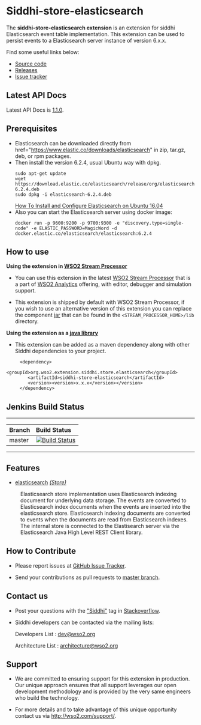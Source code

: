Siddhi-store-elasticsearch
======================================

The **siddhi-store-elasticsearch extension** is an extension for siddhi Elasticsearch event table implementation. This extension can be used to persist events to a
Elasticsearch server instance of version 6.x.x.

Find some useful links below:

* <a target="_blank" href="https://github.com/wso2-extensions/siddhi-store-elasticsearch">Source code</a>
* <a target="_blank" href="https://github.com/wso2-extensions/siddhi-store-elasticsearch/releases">Releases</a>
* <a target="_blank" href="https://github.com/wso2-extensions/siddhi-store-elasticsearch/issues">Issue tracker</a>

## Latest API Docs 

Latest API Docs is <a target="_blank" href="https://wso2-extensions.github.io/siddhi-store-elasticsearch/api/1.1.0">1.1.0</a>.

## Prerequisites
 - Elasticsearch can be downloaded directly from href="https://www.elastic.co/downloads/elasticsearch" in zip, tar.gz, deb, or rpm packages. 
 - Then install the version 6.2.4, usual Ubuntu way with dpkg.
   ```
   sudo apt-get update
   wget https://download.elastic.co/elasticsearch/release/org/elasticsearch/distribution/deb/elasticsearch/6.2.4/elasticsearch-6.2.4.deb
   sudo dpkg -i elasticsearch-6.2.4.deb
   ```
   <a href="https://www.digitalocean.com/community/tutorials/how-to-install-and-configure-elasticsearch-on-ubuntu-16-04">How To Install and Configure Elasticsearch on Ubuntu 16.04</a>
 - Also you can start the Elasticsearch server using docker image:
   ```
   docker run -p 9600:9200 -p 9700:9300 -e "discovery.type=single-node" -e ELASTIC_PASSWORD=MagicWord -d docker.elastic.co/elasticsearch/elasticsearch:6.2.4
   ```
 
## How to use 

**Using the extension in <a target="_blank" href="https://github.com/wso2/product-sp">WSO2 Stream Processor</a>**

* You can use this extension in the latest <a target="_blank" href="https://github.com/wso2/product-sp/releases">WSO2 Stream Processor</a> that is a part of <a target="_blank" href="http://wso2.com/analytics?utm_source=gitanalytics&utm_campaign=gitanalytics_Jul17">WSO2 Analytics</a> offering, with editor, debugger and simulation support. 

* This extension is shipped by default with WSO2 Stream Processor, if you wish to use an alternative version of this extension you can replace the component <a target="_blank" href="https://github.com/wso2-extensions/siddhi-store-elasticsearch/releases">jar</a> that can be found in the `<STREAM_PROCESSOR_HOME>/lib` directory.

**Using the extension as a <a target="_blank" href="https://wso2.github.io/siddhi/documentation/running-as-a-java-library">java library</a>**

* This extension can be added as a maven dependency along with other Siddhi dependencies to your project.

```
     <dependency>
        <groupId>org.wso2.extension.siddhi.store.elasticsearch</groupId>
        <artifactId>siddhi-store-elasticsearch</artifactId>
        <version><version>x.x.x</version></version>
     </dependency>
```

## Jenkins Build Status

---

|  Branch | Build Status |
| :------ |:------------ | 
| master  | [![Build Status](https://wso2.org/jenkins/job/siddhi/job/siddhi-store-elasticsearch/badge/icon)](https://wso2.org/jenkins/job/siddhi/job/siddhi-store-elasticsearch/) |

---

## Features

* <a target="_blank" href="https://wso2-extensions.github.io/siddhi-store-elasticsearch/api/1.1.0/#elasticsearch-store">elasticsearch</a> *<a target="_blank" href="https://wso2.github.io/siddhi/documentation/siddhi-4.0/#store">(Store)</a>*<br><div style="padding-left: 1em;"><p>Elasticsearch store implementation uses Elasticsearch indexing document for underlying data storage. The events are converted to Elasticsearch index documents when the events are inserted into the elasticsearch store. Elasticsearch indexing documents are converted to events when the documents are read from Elasticsearch indexes. The internal store is connected to the Elastisearch server via the Elasticsearch Java High Level REST Client library.</p></div>

## How to Contribute
 
  * Please report issues at <a target="_blank" href="https://github.com/wso2-extensions/siddhi-store-elasticsearch/issues">GitHub Issue Tracker</a>.
  
  * Send your contributions as pull requests to <a target="_blank" href="https://github.com/wso2-extensions/siddhi-store-elasticsearch/tree/master">master branch</a>. 
 
## Contact us 

 * Post your questions with the <a target="_blank" href="http://stackoverflow.com/search?q=siddhi">"Siddhi"</a> tag in <a target="_blank" href="http://stackoverflow.com/search?q=siddhi">Stackoverflow</a>. 
 
 * Siddhi developers can be contacted via the mailing lists:
 
    Developers List   : [dev@wso2.org](mailto:dev@wso2.org)
    
    Architecture List : [architecture@wso2.org](mailto:architecture@wso2.org)
 
## Support 

* We are committed to ensuring support for this extension in production. Our unique approach ensures that all support leverages our open development methodology and is provided by the very same engineers who build the technology. 

* For more details and to take advantage of this unique opportunity contact us via <a target="_blank" href="http://wso2.com/support?utm_source=gitanalytics&utm_campaign=gitanalytics_Jul17">http://wso2.com/support/</a>. 
